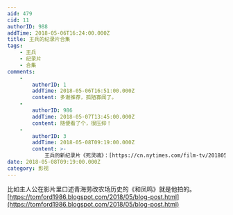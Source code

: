 ```yaml
---
aid: 479
cid: 11
authorID: 988
addTime: 2018-05-06T16:24:00.000Z
title: 王兵的纪录片合集
tags:
    - 王兵
    - 纪录片
    - 合集
comments:
    -
        authorID: 1
        addTime: 2018-05-06T16:51:00.000Z
        content: 多谢推荐，孤陋寡闻了。
    -
        authorID: 986
        addTime: 2018-05-07T13:45:00.000Z
        content: 随便看了个，很压抑！
    -
        authorID: 3
        addTime: 2018-05-08T09:19:00.000Z
        content: >-
            王兵的新纪录片《死灵魂》：[https://cn.nytimes.com/film-tv/20180508/wang-bing-dead-souls](https://cn.nytimes.com/film-tv/20180508/wang-bing-dead-souls)
date: 2018-05-08T09:19:00.000Z
category: 影视
---
```


比如主人公在影片里口述青海劳改农场历史的《和凤鸣》就是他拍的。 [https://tomford1986.blogspot.com/2018/05/blog-post.html](https://tomford1986.blogspot.com/2018/05/blog-post.html)
